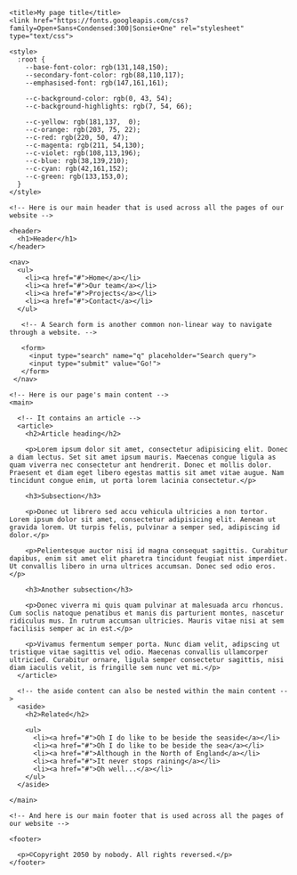 <!DOCTYPE html>
<html>
  <head>
    <meta charset="utf-8">

    <title>My page title</title>
    <link href="https://fonts.googleapis.com/css?family=Open+Sans+Condensed:300|Sonsie+One" rel="stylesheet" type="text/css">

    <style>
      :root {
        --base-font-color: rgb(131,148,150);
        --secondary-font-color: rgb(88,110,117);
        --emphasised-font: rgb(147,161,161);

        --c-background-color: rgb(0, 43, 54);
        --c-background-highlights: rgb(7, 54, 66);

        --c-yellow: rgb(181,137,  0);
        --c-orange: rgb(203, 75, 22);
        --c-red: rgb(220, 50, 47);
        --c-magenta: rgb(211, 54,130);
        --c-violet: rgb(108,113,196);
        --c-blue: rgb(38,139,210);
        --c-cyan: rgb(42,161,152);
        --c-green: rgb(133,153,0);
      }
    </style>

  </head>

  <body>

  <style>
  body {
     background-color: var(--c-background-color);
     color: var(--base-font-color);
  }
  header, footer {
    background-color: var(--c-background-highlights);
  } 
 
  </style>
    <!-- Here is our main header that is used across all the pages of our website -->

    <header>
      <h1>Header</h1>
    </header>

    <nav>
      <ul>
        <li><a href="#">Home</a></li>
        <li><a href="#">Our team</a></li>
        <li><a href="#">Projects</a></li>
        <li><a href="#">Contact</a></li>
      </ul>

       <!-- A Search form is another common non-linear way to navigate through a website. -->

       <form>
         <input type="search" name="q" placeholder="Search query">
         <input type="submit" value="Go!">
       </form>
     </nav>

    <!-- Here is our page's main content -->
    <main>

      <!-- It contains an article -->
      <article>
        <h2>Article heading</h2>

        <p>Lorem ipsum dolor sit amet, consectetur adipisicing elit. Donec a diam lectus. Set sit amet ipsum mauris. Maecenas congue ligula as quam viverra nec consectetur ant hendrerit. Donec et mollis dolor. Praesent et diam eget libero egestas mattis sit amet vitae augue. Nam tincidunt congue enim, ut porta lorem lacinia consectetur.</p>

        <h3>Subsection</h3>

        <p>Donec ut librero sed accu vehicula ultricies a non tortor. Lorem ipsum dolor sit amet, consectetur adipisicing elit. Aenean ut gravida lorem. Ut turpis felis, pulvinar a semper sed, adipiscing id dolor.</p>

        <p>Pelientesque auctor nisi id magna consequat sagittis. Curabitur dapibus, enim sit amet elit pharetra tincidunt feugiat nist imperdiet. Ut convallis libero in urna ultrices accumsan. Donec sed odio eros.</p>

        <h3>Another subsection</h3>

        <p>Donec viverra mi quis quam pulvinar at malesuada arcu rhoncus. Cum soclis natoque penatibus et manis dis parturient montes, nascetur ridiculus mus. In rutrum accumsan ultricies. Mauris vitae nisi at sem facilisis semper ac in est.</p>

        <p>Vivamus fermentum semper porta. Nunc diam velit, adipscing ut tristique vitae sagittis vel odio. Maecenas convallis ullamcorper ultricied. Curabitur ornare, ligula semper consectetur sagittis, nisi diam iaculis velit, is fringille sem nunc vet mi.</p>
      </article>

      <!-- the aside content can also be nested within the main content -->
      <aside>
        <h2>Related</h2>

        <ul>
          <li><a href="#">Oh I do like to be beside the seaside</a></li>
          <li><a href="#">Oh I do like to be beside the sea</a></li>
          <li><a href="#">Although in the North of England</a></li>
          <li><a href="#">It never stops raining</a></li>
          <li><a href="#">Oh well...</a></li>
        </ul>
      </aside>

    </main>

    <!-- And here is our main footer that is used across all the pages of our website -->

    <footer>

      <p>©Copyright 2050 by nobody. All rights reversed.</p>
    </footer>

  </body>
</html>
